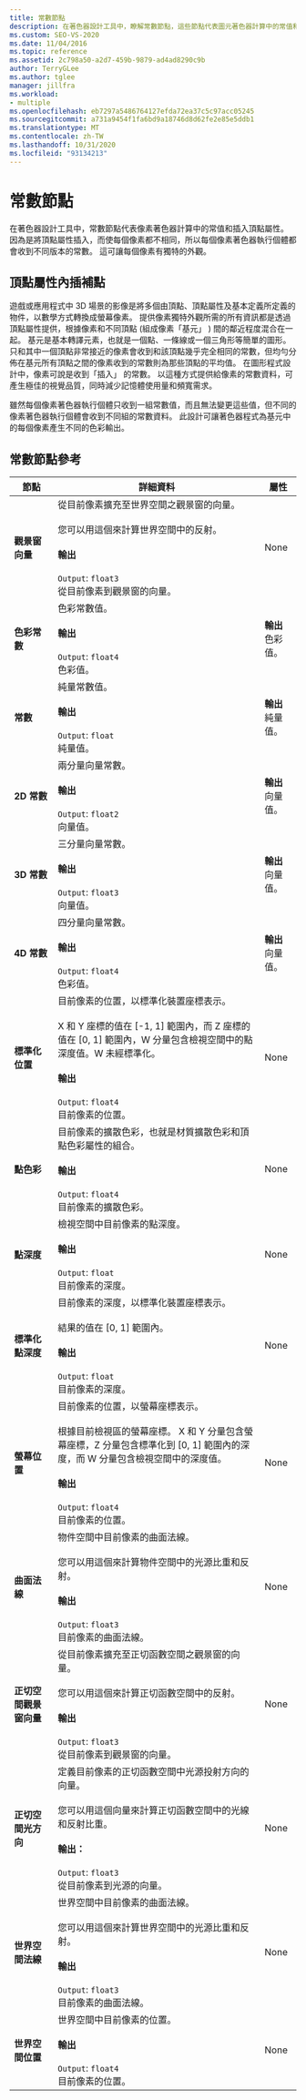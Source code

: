 ```yaml
---
title: 常數節點
description: 在著色器設計工具中，瞭解常數節點，這些節點代表圖元著色器計算中的常值和插入頂點屬性。
ms.custom: SEO-VS-2020
ms.date: 11/04/2016
ms.topic: reference
ms.assetid: 2c798a50-a2d7-459b-9879-ad4ad8290c9b
author: TerryGLee
ms.author: tglee
manager: jillfra
ms.workload:
- multiple
ms.openlocfilehash: eb7297a5486764127efda72ea37c5c97acc05245
ms.sourcegitcommit: a731a9454f1fa6bd9a18746d8d62fe2e85e5ddb1
ms.translationtype: MT
ms.contentlocale: zh-TW
ms.lasthandoff: 10/31/2020
ms.locfileid: "93134213"
---
```

# <a name="constant-nodes"></a>常數節點

在著色器設計工具中，常數節點代表像素著色器計算中的常值和插入頂點屬性。 因為是將頂點屬性插入，而使每個像素都不相同，所以每個像素著色器執行個體都會收到不同版本的常數。 這可讓每個像素有獨特的外觀。

## <a name="vertex-attribute-interpolation"></a>頂點屬性內插補點

遊戲或應用程式中 3D 場景的影像是將多個由頂點、頂點屬性及基本定義所定義的物件，以數學方式轉換成螢幕像素。 提供像素獨特外觀所需的所有資訊都是透過頂點屬性提供，根據像素和不同頂點 (組成像素「基元」  ) 間的鄰近程度混合在一起。 基元是基本轉譯元素，也就是一個點、一條線或一個三角形等簡單的圖形。 只和其中一個頂點非常接近的像素會收到和該頂點幾乎完全相同的常數，但均勻分佈在基元所有頂點之間的像素收到的常數則為那些頂點的平均值。 在圖形程式設計中，像素可說是收到「插入」  的常數。 以這種方式提供給像素的常數資料，可產生極佳的視覺品質，同時減少記憶體使用量和頻寬需求。

雖然每個像素著色器執行個體只收到一組常數值，而且無法變更這些值，但不同的像素著色器執行個體會收到不同組的常數資料。 此設計可讓著色器程式為基元中的每個像素產生不同的色彩輸出。

## <a name="constant-node-reference"></a>常數節點參考

|節點|詳細資料|屬性|
|----------|-------------|----------------|
|**觀景窗向量**|從目前像素擴充至世界空間之觀景窗的向量。<br /><br /> 您可以用這個來計算世界空間中的反射。<br /><br /> **輸出**<br /><br /> `Output`: `float3`<br /> 從目前像素到觀景窗的向量。|None|
|**色彩常數**|色彩常數值。<br /><br /> **輸出**<br /><br /> `Output`: `float4`<br /> 色彩值。|**輸出**<br /> 色彩值。|
|**常數**|純量常數值。<br /><br /> **輸出**<br /><br /> `Output`: `float`<br /> 純量值。|**輸出**<br /> 純量值。|
|**2D 常數**|兩分量向量常數。<br /><br /> **輸出**<br /><br /> `Output`: `float2`<br /> 向量值。|**輸出**<br /> 向量值。|
|**3D 常數**|三分量向量常數。<br /><br /> **輸出**<br /><br /> `Output`: `float3`<br /> 向量值。|**輸出**<br /> 向量值。|
|**4D 常數**|四分量向量常數。<br /><br /> **輸出**<br /><br /> `Output`: `float4`<br /> 色彩值。|**輸出**<br /> 向量值。|
|**標準化位置**|目前像素的位置，以標準化裝置座標表示。<br /><br /> X 和 Y 座標的值在 [-1, 1] 範圍內，而 Z 座標的值在 [0, 1] 範圍內，W 分量包含檢視空間中的點深度值。W 未經標準化。<br /><br /> **輸出**<br /><br /> `Output`: `float4`<br /> 目前像素的位置。|None|
|**點色彩**|目前像素的擴散色彩，也就是材質擴散色彩和頂點色彩屬性的組合。<br /><br /> **輸出**<br /><br /> `Output`: `float4`<br /> 目前像素的擴散色彩。|None|
|**點深度**|檢視空間中目前像素的點深度。<br /><br /> **輸出**<br /><br /> `Output`: `float`<br /> 目前像素的深度。|None|
|**標準化點深度**|目前像素的深度，以標準化裝置座標表示。<br /><br /> 結果的值在 [0, 1] 範圍內。<br /><br /> **輸出**<br /><br /> `Output`: `float`<br /> 目前像素的深度。|None|
|**螢幕位置**|目前像素的位置，以螢幕座標表示。<br /><br /> 根據目前檢視區的螢幕座標。 X 和 Y 分量包含螢幕座標，Z 分量包含標準化到 [0, 1] 範圍內的深度，而 W 分量包含檢視空間中的深度值。<br /><br /> **輸出**<br /><br /> `Output`: `float4`<br /> 目前像素的位置。|None|
|**曲面法線**|物件空間中目前像素的曲面法線。<br /><br /> 您可以用這個來計算物件空間中的光源比重和反射。<br /><br /> **輸出**<br /><br /> `Output`: `float3`<br /> 目前像素的曲面法線。|None|
|**正切空間觀景窗向量**|從目前像素擴充至正切函數空間之觀景窗的向量。<br /><br /> 您可以用這個來計算正切函數空間中的反射。<br /><br /> **輸出**<br /><br /> `Output`: `float3`<br /> 從目前像素到觀景窗的向量。|None|
|**正切空間光方向**|定義目前像素的正切函數空間中光源投射方向的向量。<br /><br /> 您可以用這個向量來計算正切函數空間中的光線和反射比重。<br /><br /> **輸出：**<br /><br /> `Output`: `float3`<br /> 從目前像素到光源的向量。|None|
|**世界空間法線**|世界空間中目前像素的曲面法線。<br /><br /> 您可以用這個來計算世界空間中的光源比重和反射。<br /><br /> **輸出**<br /><br /> `Output`: `float3`<br /> 目前像素的曲面法線。|None|
|**世界空間位置**|世界空間中目前像素的位置。<br /><br /> **輸出**<br /><br /> `Output`: `float4`<br /> 目前像素的位置。|None|